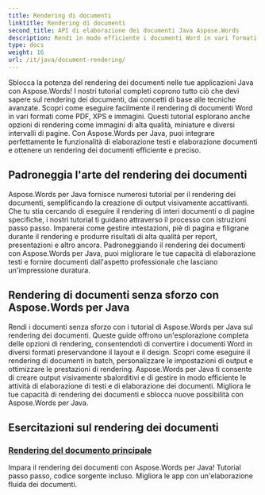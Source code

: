 ```yaml
---
title: Rendering di documenti
linktitle: Rendering di documenti
second_title: API di elaborazione dei documenti Java Aspose.Words
description: Rendi in modo efficiente i documenti Word in vari formati in Java con Aspose.Words! Rendering di documenti master per risultati professionali.
type: docs
weight: 16
url: /it/java/document-rendering/
---
```


Sblocca la potenza del rendering dei documenti nelle tue applicazioni Java con Aspose.Words! I nostri tutorial completi coprono tutto ciò che devi sapere sul rendering dei documenti, dai concetti di base alle tecniche avanzate. Scopri come eseguire facilmente il rendering di documenti Word in vari formati come PDF, XPS e immagini. Questi tutorial esplorano anche opzioni di rendering come immagini di alta qualità, miniature e diversi intervalli di pagine. Con Aspose.Words per Java, puoi integrare perfettamente le funzionalità di elaborazione testi e elaborazione documenti e ottenere un rendering dei documenti efficiente e preciso.

## Padroneggia l'arte del rendering dei documenti

Aspose.Words per Java fornisce numerosi tutorial per il rendering dei documenti, semplificando la creazione di output visivamente accattivanti. Che tu stia cercando di eseguire il rendering di interi documenti o di pagine specifiche, i nostri tutorial ti guidano attraverso il processo con istruzioni passo passo. Imparerai come gestire intestazioni, piè di pagina e filigrane durante il rendering e produrre risultati di alta qualità per report, presentazioni e altro ancora. Padroneggiando il rendering dei documenti con Aspose.Words per Java, puoi migliorare le tue capacità di elaborazione testi e fornire documenti dall'aspetto professionale che lasciano un'impressione duratura.

## Rendering di documenti senza sforzo con Aspose.Words per Java

Rendi i documenti senza sforzo con i tutorial di Aspose.Words per Java sul rendering dei documenti. Queste guide offrono un'esplorazione completa delle opzioni di rendering, consentendoti di convertire i documenti Word in diversi formati preservandone il layout e il design. Scopri come eseguire il rendering di documenti in batch, personalizzare le impostazioni di output e ottimizzare le prestazioni di rendering. Aspose.Words per Java ti consente di creare output visivamente sbalorditivi e di gestire in modo efficiente le attività di elaborazione di testi e di elaborazione dei documenti. Migliora le tue capacità di rendering dei documenti e sblocca nuove possibilità con Aspose.Words per Java.

## Esercitazioni sul rendering dei documenti
### [ Rendering del documento principale](./master-document-rendering/)
Impara il rendering dei documenti con Aspose.Words per Java! Tutorial passo passo, codice sorgente incluso. Migliora le app con un'elaborazione fluida dei documenti.